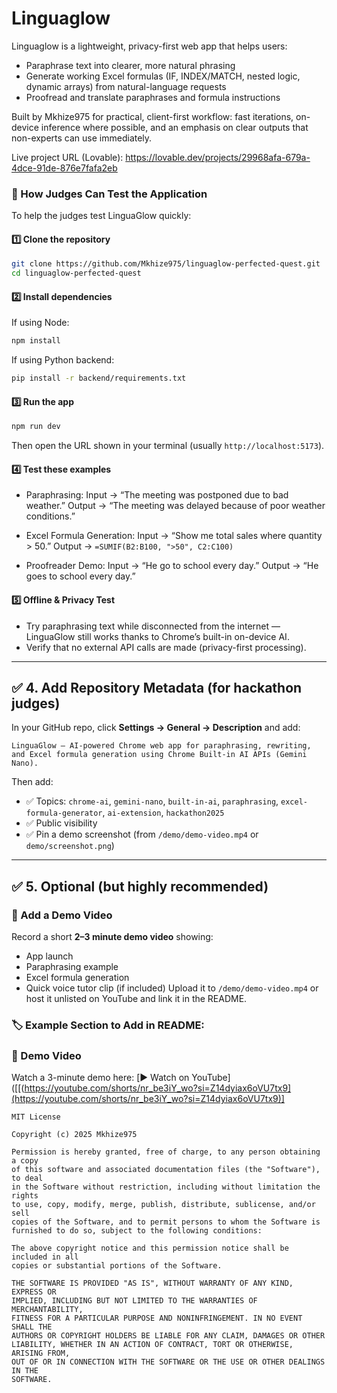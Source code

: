 # Linguaglow 

Linguaglow is a lightweight, privacy-first web app that helps users:
- Paraphrase text into clearer, more natural phrasing
- Generate working Excel formulas (IF, INDEX/MATCH, nested logic, dynamic arrays) from natural-language requests
- Proofread and translate paraphrases and formula instructions

Built by Mkhize975 for practical, client-first workflow: fast iterations, on-device inference where possible, and an emphasis on clear outputs that non-experts can use immediately.

Live project URL (Lovable): https://lovable.dev/projects/29968afa-679a-4dce-91de-876e7fafa2eb  

### 🧪 How Judges Can Test the Application

To help the judges test LinguaGlow quickly:

#### 1️⃣ **Clone the repository**

```bash
git clone https://github.com/Mkhize975/linguaglow-perfected-quest.git
cd linguaglow-perfected-quest
```

#### 2️⃣ **Install dependencies**

If using Node:

```bash
npm install
```

If using Python backend:

```bash
pip install -r backend/requirements.txt
```

#### 3️⃣ **Run the app**

```bash
npm run dev
```

Then open the URL shown in your terminal (usually `http://localhost:5173`).

#### 4️⃣ **Test these examples**

* Paraphrasing:
  Input → “The meeting was postponed due to bad weather.”
  Output → “The meeting was delayed because of poor weather conditions.”

* Excel Formula Generation:
  Input → “Show me total sales where quantity > 50.”
  Output → `=SUMIF(B2:B100, ">50", C2:C100)`

* Proofreader Demo:
  Input → “He go to school every day.”
  Output → “He goes to school every day.”

#### 5️⃣ **Offline & Privacy Test**

* Try paraphrasing text while disconnected from the internet — LinguaGlow still works thanks to Chrome’s built-in on-device AI.
* Verify that no external API calls are made (privacy-first processing).

---

## ✅ 4. Add Repository Metadata (for hackathon judges)

In your GitHub repo, click **Settings → General → Description** and add:

```
LinguaGlow — AI-powered Chrome web app for paraphrasing, rewriting, and Excel formula generation using Chrome Built-in AI APIs (Gemini Nano).
```

Then add:

* ✅ Topics: `chrome-ai`, `gemini-nano`, `built-in-ai`, `paraphrasing`, `excel-formula-generator`, `ai-extension`, `hackathon2025`
* ✅ Public visibility
* ✅ Pin a demo screenshot (from `/demo/demo-video.mp4` or `demo/screenshot.png`)

---

## ✅ 5. Optional (but highly recommended)

### 🎥 Add a Demo Video

Record a short **2–3 minute demo video** showing:

* App launch
* Paraphrasing example
* Excel formula generation
* Quick voice tutor clip (if included)
  Upload it to `/demo/demo-video.mp4` or host it unlisted on YouTube and link it in the README.

### 🏷️ Example Section to Add in README:


### 🎥 Demo Video
Watch a 3-minute demo here:
[▶️ Watch on YouTube]([[(https://youtube.com/shorts/nr_be3iY_wo?si=Z14dyiax6oVU7tx9](https://youtube.com/shorts/nr_be3iY_wo?si=Z14dyiax6oVU7tx9)]
```
MIT License

Copyright (c) 2025 Mkhize975

Permission is hereby granted, free of charge, to any person obtaining a copy
of this software and associated documentation files (the "Software"), to deal
in the Software without restriction, including without limitation the rights
to use, copy, modify, merge, publish, distribute, sublicense, and/or sell
copies of the Software, and to permit persons to whom the Software is
furnished to do so, subject to the following conditions:

The above copyright notice and this permission notice shall be included in all
copies or substantial portions of the Software.

THE SOFTWARE IS PROVIDED "AS IS", WITHOUT WARRANTY OF ANY KIND, EXPRESS OR
IMPLIED, INCLUDING BUT NOT LIMITED TO THE WARRANTIES OF MERCHANTABILITY,
FITNESS FOR A PARTICULAR PURPOSE AND NONINFRINGEMENT. IN NO EVENT SHALL THE
AUTHORS OR COPYRIGHT HOLDERS BE LIABLE FOR ANY CLAIM, DAMAGES OR OTHER
LIABILITY, WHETHER IN AN ACTION OF CONTRACT, TORT OR OTHERWISE, ARISING FROM,
OUT OF OR IN CONNECTION WITH THE SOFTWARE OR THE USE OR OTHER DEALINGS IN THE
SOFTWARE.
```


